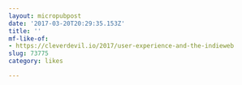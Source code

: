 ```yaml
---
layout: micropubpost
date: '2017-03-20T20:29:35.153Z'
title: ''
mf-like-of:
- https://cleverdevil.io/2017/user-experience-and-the-indieweb
slug: 73775
category: likes

---
```

